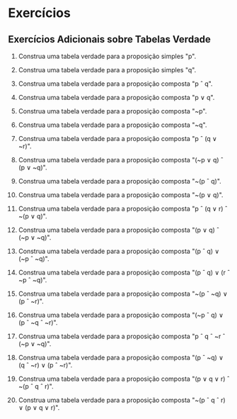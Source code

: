 # Exercícios

## Exercícios Adicionais sobre Tabelas Verdade

1. Construa uma tabela verdade para a proposição simples "p".

2. Construa uma tabela verdade para a proposição simples "q".

3. Construa uma tabela verdade para a proposição composta "p ˆ q".

4. Construa uma tabela verdade para a proposição composta "p ∨ q".

5. Construa uma tabela verdade para a proposição composta "~p".

6. Construa uma tabela verdade para a proposição composta "~q".

7. Construa uma tabela verdade para a proposição composta "p ˆ (q ∨ ~r)".

8. Construa uma tabela verdade para a proposição composta "(~p ∨ q) ˆ (p ∨ ~q)".

9. Construa uma tabela verdade para a proposição composta "~(p ˆ q)".

10. Construa uma tabela verdade para a proposição composta "~(p ∨ q)".

11. Construa uma tabela verdade para a proposição composta "p ˆ (q ∨ r) ˆ ~(p ∨ q)".

12. Construa uma tabela verdade para a proposição composta "(p ∨ q) ˆ (~p ∨ ~q)".

13. Construa uma tabela verdade para a proposição composta "(p ˆ q) ∨ (~p ˆ ~q)".

14. Construa uma tabela verdade para a proposição composta "(p ˆ q) ∨ (r ˆ ~p ˆ ~q)".

15. Construa uma tabela verdade para a proposição composta "~(p ˆ ~q) ∨ (p ˆ ~r)".

16. Construa uma tabela verdade para a proposição composta "(~p ˆ q) ∨ (p ˆ ~q ˆ ~r)".

17. Construa uma tabela verdade para a proposição composta "p ˆ q ˆ ~r ˆ (~p ∨ ~q)".

18. Construa uma tabela verdade para a proposição composta "(p ˆ ~q) ∨ (q ˆ ~r) ∨ (p ˆ ~r)".

19. Construa uma tabela verdade para a proposição composta "(p ∨ q ∨ r) ˆ ~(p ˆ q ˆ r)".

20. Construa uma tabela verdade para a proposição composta "~(p ˆ q ˆ r) ∨ (p ∨ q ∨ r)".
